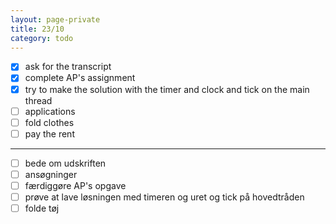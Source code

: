 ```yaml
--- 
layout: page-private
title: 23/10
category: todo
---
```


- [x] ask for the transcript
- [x] complete AP's assignment
- [x] try to make the solution with the timer and clock and tick on the main 
        thread
- [ ] applications
- [ ] fold clothes
- [ ] pay the rent

---

- [ ] bede om udskriften
- [ ] ansøgninger
- [ ] færdiggøre AP's opgave
- [ ] prøve at lave løsningen med timeren og uret og tick på hovedtråden
- [ ] folde tøj
